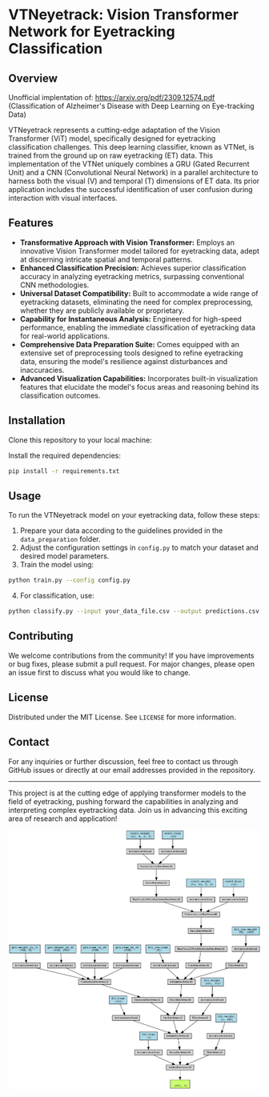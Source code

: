 
# VTNeyetrack: Vision Transformer Network for Eyetracking Classification

## Overview

Unofficial implentation of: https://arxiv.org/pdf/2309.12574.pdf (Classification of Alzheimer's Disease with Deep Learning on Eye-tracking Data)

VTNeyetrack represents a cutting-edge adaptation of the Vision Transformer (ViT) model, specifically designed for eyetracking classification challenges. This deep learning classifier, known as VTNet, is trained from the ground up on raw eyetracking (ET) data. This implementation of the VTNet uniquely combines a GRU (Gated Recurrent Unit) and a CNN (Convolutional Neural Network) in a parallel architecture to harness both the visual (V) and temporal (T) dimensions of ET data. Its prior application includes the successful identification of user confusion during interaction with visual interfaces.

## Features

- **Transformative Approach with Vision Transformer:** Employs an innovative Vision Transformer model tailored for eyetracking data, adept at discerning intricate spatial and temporal patterns.
- **Enhanced Classification Precision:** Achieves superior classification accuracy in analyzing eyetracking metrics, surpassing conventional CNN methodologies.
- **Universal Dataset Compatibility:** Built to accommodate a wide range of eyetracking datasets, eliminating the need for complex preprocessing, whether they are publicly available or proprietary.
- **Capability for Instantaneous Analysis:** Engineered for high-speed performance, enabling the immediate classification of eyetracking data for real-world applications.
- **Comprehensive Data Preparation Suite:** Comes equipped with an extensive set of preprocessing tools designed to refine eyetracking data, ensuring the model's resilience against disturbances and inaccuracies.
- **Advanced Visualization Capabilities:** Incorporates built-in visualization features that elucidate the model's focus areas and reasoning behind its classification outcomes.

## Installation

Clone this repository to your local machine:

Install the required dependencies:

```bash
pip install -r requirements.txt
```

## Usage

To run the VTNeyetrack model on your eyetracking data, follow these steps:

1. Prepare your data according to the guidelines provided in the `data_preparation` folder.
2. Adjust the configuration settings in `config.py` to match your dataset and desired model parameters.
3. Train the model using:

```bash
python train.py --config config.py
```

4. For classification, use:

```bash
python classify.py --input your_data_file.csv --output predictions.csv
```

## Contributing

We welcome contributions from the community! If you have improvements or bug fixes, please submit a pull request. For major changes, please open an issue first to discuss what you would like to change.

## License

Distributed under the MIT License. See `LICENSE` for more information.

## Contact

For any inquiries or further discussion, feel free to contact us through GitHub issues or directly at our email addresses provided in the repository.

---

This project is at the cutting edge of applying transformer models to the field of eyetracking, pushing forward the capabilities in analyzing and interpreting complex eyetracking data. Join us in advancing this exciting area of research and application!


![VTNET Image](visualizations/VTNet.png)

